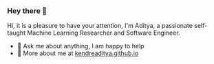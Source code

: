 ### Hey there 👋

Hi, it is a pleasure to have your attention, I'm Aditya, a passionate self-taught Machine Learning Researcher and Software Engineer. 
- 💬 Ask me about anything, I am happy to help
- 📝 More about me at [kendreaditya.github.io](https://kendreaditya.github.io/)

